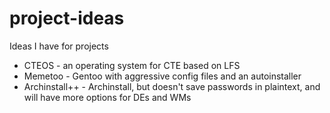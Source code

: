 # project-ideas
Ideas I have for projects

* CTEOS - an operating system for CTE based on LFS
* Memetoo - Gentoo with aggressive config files and an autoinstaller
* Archinstall++ - Archinstall, but doesn't save passwords in plaintext, and will have more options for DEs and WMs
